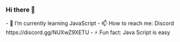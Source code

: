 ### Hi there 👋

<!--
**NeptuniaDenis/NeptuniaDenis** is a ✨ _special_ ✨ repository because its `README.md` (this file) appears on your GitHub profile.
--!>



- 🌱 I’m currently learning JavaScript



- 📫 How to reach me: Discord https://discord.gg/NUXwZ9XETU

- ⚡ Fun fact: Java Script is easy

